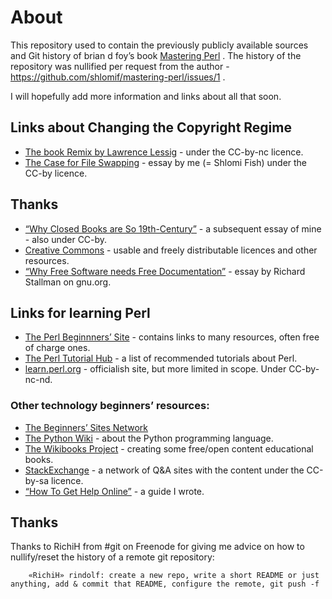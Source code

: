 # About

This repository used to contain the previously publicly available sources and
Git history of brian d foy’s book
[Mastering Perl](http://en.wikipedia.org/wiki/Mastering_Perl) . The history
of the repository was nullified per request from the author -
https://github.com/shlomif/mastering-perl/issues/1 .

I will hopefully add more information and links about all that soon.

## Links about Changing the Copyright Regime

* [The book Remix by Lawrence Lessig](https://en.wikipedia.org/wiki/Remix_%28book%29) - under the CC-by-nc licence.
* [The Case for File Swapping](http://www.shlomifish.org/philosophy/case-for-file-swapping/) - essay by me (= Shlomi Fish) under the CC-by licence.
## Thanks
* [“Why Closed Books are So 19th-Century”](http://www.shlomifish.org/philosophy/philosophy/closed-books-are-so-19th-century/) - a subsequent essay of mine - also under CC-by.
* [Creative Commons](https://creativecommons.org/) - usable and freely distributable licences and other resources.
* [“Why Free Software needs Free Documentation”](https://www.gnu.org/philosophy/free-doc.html) - essay by Richard Stallman on gnu.org.

## Links for learning Perl

* [The Perl Beginnners’ Site](http://perl-begin.org/) - contains links to many resources, often free of charge ones.
* [The Perl Tutorial Hub](http://perl-tutorial.org/) - a list of recommended tutorials about Perl.
* [learn.perl.org](http://learn.perl.org/) - officialish site, but more limited in scope. Under CC-by-nc-nd.

### Other technology beginners’ resources:

* [The Beginners’ Sites Network](http://begin-site.org/)
* [The Python Wiki](https://wiki.python.org/moin/) - about the Python programming language.
* [The Wikibooks Project](https://www.wikibooks.org/) - creating some free/open content educational books.
* [StackExchange](http://stackexchange.com/) - a network of Q&amp;A sites with the content under the CC-by-sa licence.
* [“How To Get Help Online”](http://www.shlomifish.org/philosophy/computers/how-to-get-help-online/) - a guide I wrote.

## Thanks

Thanks to RichiH from #git on Freenode for giving me advice on how to
nullify/reset the history of a remote git repository:

```
    «RichiH» rindolf: create a new repo, write a short README or just anything, add & commit that README, configure the remote, git push -f
```
